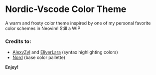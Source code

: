 # Nordic-Vscode Color Theme

A warm and frosty color theme inspired by one of my personal favorite color schemes in Neovim! Still a WIP

### Credits to:

- [AlexvZyl](https://github.com/AlexvZyl/nordic.nvim) and [EliverLara](https://github.com/EliverLara/Nordic)
 (syntax highlighting colors)
- [Nord](https://www.nordtheme.com/docs/colors-and-palettes) (base color pallette)

**Enjoy!**
